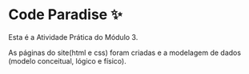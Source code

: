 # Code Paradise ✨

Esta é a Atividade Prática do Módulo 3.

As páginas do site(html e css) foram criadas e a modelagem de dados (modelo conceitual, lógico e físico).
